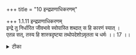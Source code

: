 +++
title = "10 इन्द्रप्राणाधिकरणम्"

+++
1.1.11 इन्द्रप्राणाधिकरणम्  
इन्द्रे तु निर्धारित जीवभावे स्वोपास्ति शब्दात् स हि कारणं स्यात् ।  
एतन्न सत्, तस्य हि शास्त्रदृष्ट्या तथोपदेशोऽमृतता च धर्मः ।। 17 ।।

<details><summary>टीका</summary>

1.1.11 इन्द्रप्राणाधिकरणम् (The prima facie view is:) Indra is well - known to be falling under the category of जीव. And he has instructed Pratardana to meditate upon him (Indra) as life and immortality1. Hence Indra is the cause of the world. This view is not correct. It is because such instruction (by Indra to Pratardana) is based upon Indra`s realization of the Supreme Being as his inner controller who has immortality as His attribute. Notes : 1. कौषीतकी Up., III.i.8 स होवाच 'मामेव विजानीहि'। एतदेवाहं मनुष्याय हिततमं मन्ये, यन्मां् विजानीयात् ।
</details>

